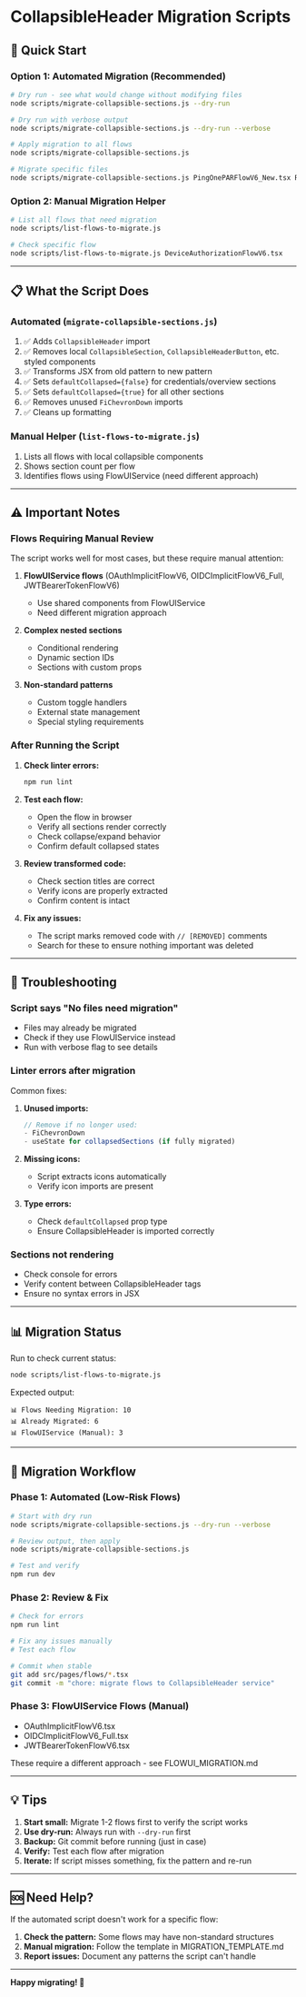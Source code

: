 # CollapsibleHeader Migration Scripts

## 🚀 Quick Start

### Option 1: Automated Migration (Recommended)

```bash
# Dry run - see what would change without modifying files
node scripts/migrate-collapsible-sections.js --dry-run

# Dry run with verbose output
node scripts/migrate-collapsible-sections.js --dry-run --verbose

# Apply migration to all flows
node scripts/migrate-collapsible-sections.js

# Migrate specific files
node scripts/migrate-collapsible-sections.js PingOnePARFlowV6_New.tsx RARFlowV6_New.tsx
```

### Option 2: Manual Migration Helper

```bash
# List all flows that need migration
node scripts/list-flows-to-migrate.js

# Check specific flow
node scripts/list-flows-to-migrate.js DeviceAuthorizationFlowV6.tsx
```

---

## 📋 What the Script Does

### Automated (`migrate-collapsible-sections.js`)

1. ✅ Adds `CollapsibleHeader` import
2. ✅ Removes local `CollapsibleSection`, `CollapsibleHeaderButton`, etc. styled components
3. ✅ Transforms JSX from old pattern to new pattern
4. ✅ Sets `defaultCollapsed={false}` for credentials/overview sections
5. ✅ Sets `defaultCollapsed={true}` for all other sections
6. ✅ Removes unused `FiChevronDown` imports
7. ✅ Cleans up formatting

### Manual Helper (`list-flows-to-migrate.js`)

1. Lists all flows with local collapsible components
2. Shows section count per flow
3. Identifies flows using FlowUIService (need different approach)

---

## ⚠️ Important Notes

### Flows Requiring Manual Review

The script works well for most cases, but these require manual attention:

1. **FlowUIService flows** (OAuthImplicitFlowV6, OIDCImplicitFlowV6_Full, JWTBearerTokenFlowV6)
   - Use shared components from FlowUIService
   - Need different migration approach

2. **Complex nested sections**
   - Conditional rendering
   - Dynamic section IDs
   - Sections with custom props

3. **Non-standard patterns**
   - Custom toggle handlers
   - External state management
   - Special styling requirements

### After Running the Script

1. **Check linter errors:**
   ```bash
   npm run lint
   ```

2. **Test each flow:**
   - Open the flow in browser
   - Verify all sections render correctly
   - Check collapse/expand behavior
   - Confirm default collapsed states

3. **Review transformed code:**
   - Check section titles are correct
   - Verify icons are properly extracted
   - Confirm content is intact

4. **Fix any issues:**
   - The script marks removed code with `// [REMOVED]` comments
   - Search for these to ensure nothing important was deleted

---

## 🔧 Troubleshooting

### Script says "No files need migration"

- Files may already be migrated
- Check if they use FlowUIService instead
- Run with verbose flag to see details

### Linter errors after migration

Common fixes:

1. **Unused imports:**
   ```typescript
   // Remove if no longer used:
   - FiChevronDown
   - useState for collapsedSections (if fully migrated)
   ```

2. **Missing icons:**
   - Script extracts icons automatically
   - Verify icon imports are present

3. **Type errors:**
   - Check `defaultCollapsed` prop type
   - Ensure CollapsibleHeader is imported correctly

### Sections not rendering

- Check console for errors
- Verify content between CollapsibleHeader tags
- Ensure no syntax errors in JSX

---

## 📊 Migration Status

Run to check current status:
```bash
node scripts/list-flows-to-migrate.js
```

Expected output:
```
📊 Flows Needing Migration: 10
📊 Already Migrated: 6
📊 FlowUIService (Manual): 3
```

---

## 🎯 Migration Workflow

### Phase 1: Automated (Low-Risk Flows)
```bash
# Start with dry run
node scripts/migrate-collapsible-sections.js --dry-run --verbose

# Review output, then apply
node scripts/migrate-collapsible-sections.js

# Test and verify
npm run dev
```

### Phase 2: Review & Fix
```bash
# Check for errors
npm run lint

# Fix any issues manually
# Test each flow

# Commit when stable
git add src/pages/flows/*.tsx
git commit -m "chore: migrate flows to CollapsibleHeader service"
```

### Phase 3: FlowUIService Flows (Manual)
- OAuthImplicitFlowV6.tsx
- OIDCImplicitFlowV6_Full.tsx
- JWTBearerTokenFlowV6.tsx

These require a different approach - see FLOWUI_MIGRATION.md

---

## 💡 Tips

1. **Start small:** Migrate 1-2 flows first to verify the script works
2. **Use dry-run:** Always run with `--dry-run` first
3. **Backup:** Git commit before running (just in case)
4. **Verify:** Test each flow after migration
5. **Iterate:** If script misses something, fix the pattern and re-run

---

## 🆘 Need Help?

If the automated script doesn't work for a specific flow:

1. **Check the pattern:** Some flows may have non-standard structures
2. **Manual migration:** Follow the template in MIGRATION_TEMPLATE.md
3. **Report issues:** Document any patterns the script can't handle

---

**Happy migrating! 🚀**

